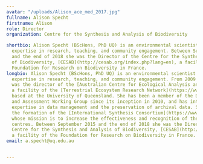 ```yaml
---
avatar: "/uploads/Alison_ace_med_2017.jpg"
fullname: Alison Specht
firstname: Alison
role: Director
organization: Centre for the Synthesis and Analysis of Biodiversity

shortbio: Alison Specht (BScHons, PhD UQ) is an environmental scientist with broad
  expertise in research, teaching, and community engagement. Between September 2015
  and the end of 2018 she was the Director of the Centre for the Synthesis and Analysis
  of Biodiversity, [CESAB](http://cesab.org/index.php?lang=en), a facility of the
  Foundation for Research on Biodiversity in France.
longbio: Alison Specht (BScHons, PhD UQ) is an environmental scientist with broad
  expertise in research, teaching, and community engagement. From 2009 to 2014 she
  was the director of the [Australian Centre for Ecological Analysis and Synthesis](https://www.dataone.org/webinars/www.aceas.org.au),
  a facility of the [Terrestrial Ecosystem Research Network](https://www.dataone.org/webinars/www.tern.org.au),
  based at the University of Queensland. She has been a member of the DataONE Usability
  and Assessment Working Group since its inception in 2010, and has interests and
  expertise in data management and the preservation of archival data. She initiated
  the formation of the [International Synthesis Consortium](https://www.dataone.org/webinars/www.synthesis-consortium.org),
  whose mission is to increase the effectiveness and recognition of the value of synthesis
  centres. Between September 2015 and the end of 2018 she was the Director of the
  Centre for the Synthesis and Analysis of Biodiversity, [CESAB](http://cesab.org/index.php?lang=en),
  a facility of the Foundation for Research on Biodiversity in France.
email: a.specht@uq.edu.au


---
```

